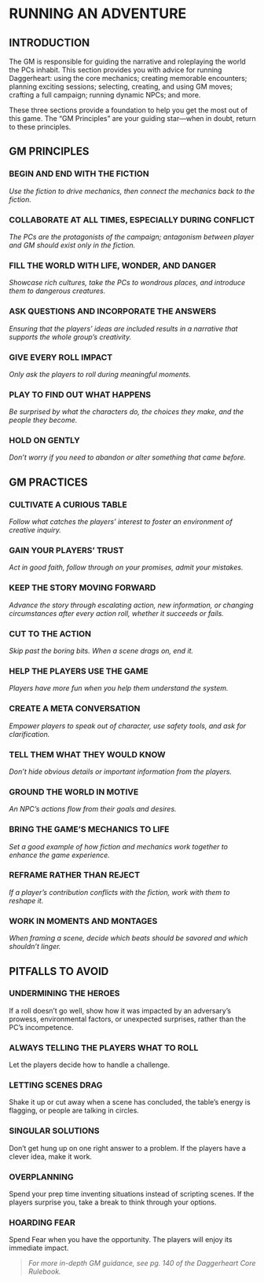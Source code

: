 # RUNNING AN ADVENTURE

## INTRODUCTION

The GM is responsible for guiding the narrative and roleplaying the world the PCs inhabit. This section provides you with advice for running Daggerheart: using the core mechanics; creating memorable encounters; planning exciting sessions; selecting, creating, and using GM moves; crafting a full campaign; running dynamic NPCs; and more.

These three sections provide a foundation to help you get the most out of this game. The “GM Principles” are your guiding star—when in doubt, return to these principles.

## GM PRINCIPLES

### BEGIN AND END WITH THE FICTION

*Use the fiction to drive mechanics, then connect the mechanics back to the fiction.*

### COLLABORATE AT ALL TIMES, ESPECIALLY DURING CONFLICT

*The PCs are the protagonists of the campaign; antagonism between player and GM should exist only in the fiction.*

### FILL THE WORLD WITH LIFE, WONDER, AND DANGER

*Showcase rich cultures, take the PCs to wondrous places, and introduce them to dangerous creatures.*

### ASK QUESTIONS AND INCORPORATE THE ANSWERS

*Ensuring that the players’ ideas are included results in a narrative that supports the whole group’s creativity.*

### GIVE EVERY ROLL IMPACT

*Only ask the players to roll during meaningful moments.*

### PLAY TO FIND OUT WHAT HAPPENS

*Be surprised by what the characters do, the choices they make, and the people they become.*

### HOLD ON GENTLY

*Don’t worry if you need to abandon or alter something that came before.*

## GM PRACTICES

### CULTIVATE A CURIOUS TABLE

*Follow what catches the players’ interest to foster an environment of creative inquiry.*

### GAIN YOUR PLAYERS’ TRUST

*Act in good faith, follow through on your promises, admit your mistakes.*

### KEEP THE STORY MOVING FORWARD

*Advance the story through escalating action, new information, or changing circumstances after every action roll, whether it succeeds or fails.*

### CUT TO THE ACTION

*Skip past the boring bits. When a scene drags on, end it.*

### HELP THE PLAYERS USE THE GAME

*Players have more fun when you help them understand the system.*

### CREATE A META CONVERSATION

*Empower players to speak out of character, use safety tools, and ask for clarification.*

### TELL THEM WHAT THEY WOULD KNOW

*Don’t hide obvious details or important information from the players.*

### GROUND THE WORLD IN MOTIVE

*An NPC’s actions flow from their goals and desires.*

### BRING THE GAME’S MECHANICS TO LIFE

*Set a good example of how fiction and mechanics work together to enhance the game experience.*

### REFRAME RATHER THAN REJECT

*If a player’s contribution conflicts with the fiction, work with them to reshape it.*

### WORK IN MOMENTS AND MONTAGES

*When framing a scene, decide which beats should be savored and which shouldn’t linger.*

## PITFALLS TO AVOID

### UNDERMINING THE HEROES

If a roll doesn’t go well, show how it was impacted by an adversary’s prowess, environmental factors, or unexpected surprises, rather than the PC’s incompetence.

### ALWAYS TELLING THE PLAYERS WHAT TO ROLL

Let the players decide how to handle a challenge.

### LETTING SCENES DRAG

Shake it up or cut away when a scene has concluded, the table’s energy is flagging, or people are talking in circles.

### SINGULAR SOLUTIONS

Don’t get hung up on one right answer to a problem. If the players have a clever idea, make it work.

### OVERPLANNING

Spend your prep time inventing situations instead of scripting scenes. If the players surprise you, take a break to think through your options.

### HOARDING FEAR

Spend Fear when you have the opportunity. The players will enjoy its immediate impact.

> *For more in-depth GM guidance, see pg. 140 of the Daggerheart Core Rulebook.*
